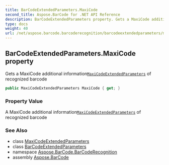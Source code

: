 ```yaml
---
title: BarCodeExtendedParameters.MaxiCode
second_title: Aspose.BarCode for .NET API Reference
description: BarCodeExtendedParameters property. Gets a MaxiCode additional informationMaxiCodeExtendedParameters of recognized barcode
type: docs
weight: 40
url: /net/aspose.barcode.barcoderecognition/barcodeextendedparameters/maxicode/
---
```

## BarCodeExtendedParameters.MaxiCode property

Gets a MaxiCode additional information[`MaxiCodeExtendedParameters`](../../maxicodeextendedparameters/) of recognized barcode

```csharp
public MaxiCodeExtendedParameters MaxiCode { get; }
```

### Property Value

A MaxiCode additional information[`MaxiCodeExtendedParameters`](../../maxicodeextendedparameters/) of recognized barcode

### See Also

* class [MaxiCodeExtendedParameters](../../maxicodeextendedparameters/)
* class [BarCodeExtendedParameters](../)
* namespace [Aspose.BarCode.BarCodeRecognition](../../barcodeextendedparameters/)
* assembly [Aspose.BarCode](../../../)


